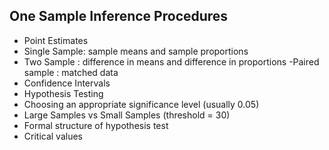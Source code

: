 ## One Sample Inference Procedures

- Point Estimates
- Single Sample: sample means and sample proportions
- Two Sample : difference in means and difference in proportions
 -Paired sample : matched data
- Confidence Intervals
- Hypothesis Testing
- Choosing an appropriate significance level (usually 0.05)
- Large Samples vs Small Samples (threshold = 30)
- Formal structure of hypothesis test
- Critical values

